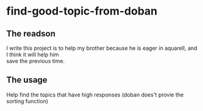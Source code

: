 # find-good-topic-from-doban

## The readson
I write this project is to help my brother because he is eager in aquarell, and I think it will help him  
save the previous time.

## The usage
Help find the topics that have high responses (doban does't provie the sorting function)




